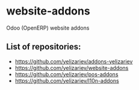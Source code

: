 # website-addons
Odoo (OpenERP) website addons

List of repositories:
---------------------

* https://github.com/yelizariev/addons-yelizariev
* https://github.com/yelizariev/website-addons
* https://github.com/yelizariev/pos-addons
* https://github.com/yelizariev/l10n-addons
